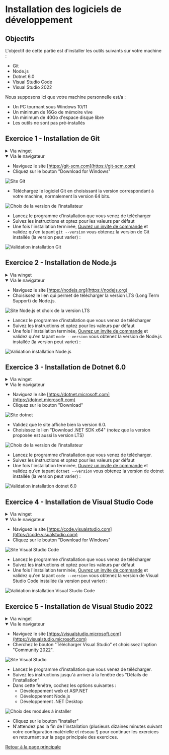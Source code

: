 # Installation des logiciels de développement

## Objectifs

L'objectif de cette partie est d'installer les outils suivants sur votre machine :

- Git
- Node.js
- Dotnet 6.0
- Visual Studio Code
- Visual Studio 2022

Nous supposons ici que votre machine personnelle est/a :

- Un PC tournant sous Windows 10/11
- Un minimum de 16Go de mémoire vive
- Un minimum de 40Go d'espace disque libre
- Les outils ne sont pas pré-installés

## Exercice 1 - Installation de Git
<details>
  <summary>Via winget</summary>
  - Ouvrez PowerShell en tant qu'administrateur et exécutez la commande suivante :
  
  ```winget install Git.Git```
</details>

<details open>
  <summary>Via le navigateur</summary>
  
  - Naviguez le site [https://git-scm.com](https://git-scm.com)
  - Cliquez sur le bouton "Download for Windows"

  ![Site Git](img/git_site_01.png)

  - Téléchargez le logiciel Git en choisissant la version correspondant à votre machine, normalement la version 64 bits.

  ![Choix de la version de l'installateur](img/git_site_02.png)

  - Lancez le programme d'installation que vous venez de télécharger
  - Suivez les instructions et optez pour les valeurs par défaut
  - Une fois l'installation terminée, [Ouvrez un invite de commande](LIGNE_COMMANDE.md) et validez qu'en tapant ```git --version``` vous obtenez la version de Git installée (la version peut varier) :

  ![Validation installation Git](img/git_installation_validation.png)
</details>
  
## Exercice 2 - Installation de Node.js
<details>
  <summary>Via winget</summary>
  - Ouvrez PowerShell en tant qu'administrateur et exécutez la commande suivante :
  
  ```winget install OpenJS.NodeJS.LTS```
</details>

<details open>
  <summary>Via le navigateur</summary>
  
  - Naviguez le site [https://nodejs.org](https://nodejs.org)
  - Choisissez le lien qui permet de télécharger la version LTS (Long Term Support) de Node.js.

  ![Site Node.js et choix de la version LTS](img/node_site_01.png)

  - Lancez le programme d'installation que vous venez de télécharger
  - Suivez les instructions et optez pour les valeurs par défaut
  - Une fois l'installation terminée, [Ouvrez un invite de commande](LIGNE_COMMANDE.md) et validez qu'en tapant ```node --version``` vous obtenez la version de Node.js   installée (la version peut varier) :

  ![Validation installation Node.js](img/node_installation_validation.png)
</details>

## Exercice 3 - Installation de Dotnet 6.0
<details>
  <summary>Via winget</summary>
  - Ouvrez PowerShell en tant qu'administrateur et exécutez la commande suivante :
  
  ```winget install Microsoft.DotNet.SDK.6```
</details>

<details open>
  <summary>Via le navigateur</summary>

  - Naviguez le site [https://dotnet.microsoft.com](https://dotnet.microsoft.com)
  - Cliquez sur le bouton "Download"

  ![Site dotnet](img/dotnet_site_01.png)

  - Validez que le site affiche bien la version 6.0.
  - Choisissez le lien "Download .NET SDK x64" (notez que la version proposée est aussi la version LTS)

  ![Choix de la version de l'installateur](img/dotnet_site_02.png)

  - Lancez le programme d'installation que vous venez de télécharger.
  - Suivez les instructions et optez pour les valeurs par défaut
  - Une fois l'installation terminée, [Ouvrez un invite de commande](LIGNE_COMMANDE.md) et validez qu'en tapant ```dotnet --version``` vous obtenez la version de dotnet installée (la version peut varier) :

  ![Validation installation dotnet 6.0](img/dotnet_installation_validation.png)
</details>

## Exercice 4 - Installation de Visual Studio Code
<details>
  <summary>Via winget</summary>
  - Ouvrez PowerShell en tant qu'administrateur et exécutez la commande suivante :
  
  ```winget install Microsoft.VisualStudioCode```
</details>

<details open>
  <summary>Via le navigateur</summary>

  - Naviguez le site [https://code.visualstudio.com](https://code.visualstudio.com)
  - Cliquez sur le bouton "Download for Windows"

  ![Site Visual Studio Code](img/vsc_site_01.png)

  - Lancez le programme d'installation que vous venez de télécharger
  - Suivez les instructions et optez pour les valeurs par défaut
  - Une fois l'installation terminée, [Ouvrez un invite de commande](LIGNE_COMMANDE.md) et validez qu'en tapant ```code --version``` vous obtenez la version de Visual Studio Code installée (la version peut varier) :

  ![Validation installation Visual Studio Code](img/vsc_installation_validation.png)
</details>

## Exercice 5 - Installation de Visual Studio 2022
<details>
  <summary>Via winget</summary>
  - Ouvrez PowerShell en tant qu'administrateur et exécutez la commande suivante :
  
  ```winget install Microsoft.VisualStudio.2022.Community```
</details>

<details open>
  <summary>Via le navigateur</summary>

  - Naviguez le site [https://visualstudio.microsoft.com](https://visualstudio.microsoft.com)
  - Cherchez le bouton "Télécharger Visual Studio" et choisissez l'option "Community 2022".

  ![Site Visual Studio](img/vs_site_01.png)

  - Lancez le programme d'installation que vous venez de télécharger.
  - Suivez les instructions jusqu'à arriver à la fenêtre des "Détails de l'installation"
  - Dans cette fenêtre, cochez les options suivantes :
    - Développement web et ASP.NET
    - Développement Node.js
    - Développement .NET Desktop

  ![Choix des modules à installer](img/vs_installation_choix_modules.png)

  - Cliquez sur le bouton "Installer"
  - N'attendez pas la fin de l'installation (plusieurs dizaines minutes suivant votre configuration matérielle et réseau !) pour continuer les exercices en retournant sur la page principale des exercices.

  [Retour à la page principale](README.md)
</details>
